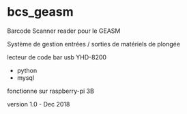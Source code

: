 # bcs_geasm
Barcode Scanner reader pour le GEASM

Système de gestion entrées / sorties de matériels de plongée

lecteur de code bar usb YHD-8200

- python
- mysql

fonctionne sur raspberry-pi 3B

version 1.0 - Dec 2018
